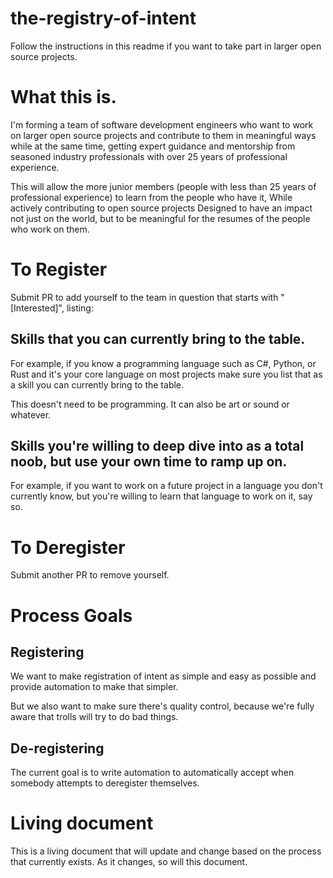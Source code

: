 # the-registry-of-intent

Follow the instructions in this readme if you want to take part in larger open source projects.

# What this is.

I'm forming a team of software development engineers who want to work on larger open source projects and contribute to them in meaningful ways while at the same time, getting expert guidance and mentorship from seasoned industry professionals with over 25 years of professional experience.

This will allow the more junior members (people with less than 25 years of professional experience) to learn from the people who have it, While actively contributing to open source projects Designed to have an impact not just on the world, but to be meaningful for the resumes of the people who work on them.

# To Register

Submit PR to add yourself to the team in question that starts with "[Interested]", listing:

## Skills that you can currently bring to the table.

For example, if you know a programming language such as C#, Python, or Rust and it's your core language on most projects make sure you list that as a skill you can currently bring to the table.

This doesn't need to be programming. It can also be art or sound or whatever.

## Skills you're willing to deep dive into as a total noob, but use your own time to ramp up on.

For example, if you want to work on a future project in a language you don't currently know, but you're willing to learn that language to work on it, say so.

# To Deregister

Submit another PR to remove yourself.

# Process Goals

## Registering

We want to make registration of intent as simple and easy as possible and provide automation to make that simpler.

But we also want to make sure there's quality control, because we're fully aware that trolls will try to do bad things.

## De-registering

The current goal is to write automation to automatically accept when somebody attempts to deregister themselves.

# Living document

This is a living document that will update and change based on the process that currently exists.  As it changes, so will this document.
